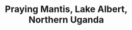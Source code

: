 --- 
title: Praying Mantis, Lake Albert, Northern Uganda
photo: GSHR02A3241Z.jpg 
layout: photo 
section: portfolio
tags: natural-world 
--- 